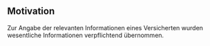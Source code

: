 ## Motivation

Zur Angabe der relevanten Informationen eines Versicherten wurden wesentliche Informationen verpflichtend übernommen.
